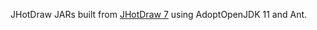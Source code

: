 JHotDraw JARs built from [JHotDraw 7](https://github.com/wrandelshofer/jhotdraw/tree/077183faa06baa0688820507360c7bea9c48c065) using AdoptOpenJDK 11 and Ant.